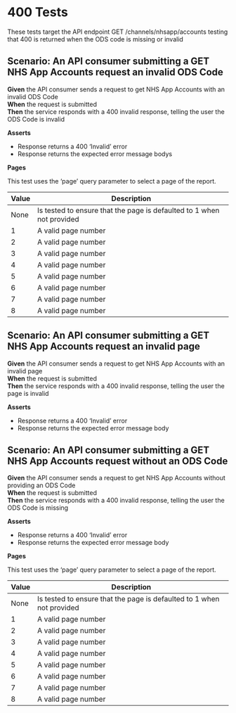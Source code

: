 # 400 Tests

These tests target the API endpoint GET /channels/nhsapp/accounts testing that 400 is returned when the ODS code is missing or invalid


## Scenario: An API consumer submitting a GET NHS App Accounts request an invalid ODS Code

**Given** the API consumer sends a request to get NHS App Accounts with an invalid ODS Code
<br/>
**When** the request is submitted
<br/>
**Then** the service responds with a 400 invalid response, telling the user the ODS Code is invalid
<br/>

**Asserts**
- Response returns a 400 ‘Invalid’ error
- Response returns the expected error message bodys

**Pages**

This test uses the ‘page’ query parameter to select a page of the report.

| Value   | Description                                                           |
|---------|-----------------------------------------------------------------------|
| None    | Is tested to ensure that the page is defaulted to 1 when not provided |
| 1       | A valid page number                                                   |
| 2       | A valid page number                                                   |
| 3       | A valid page number                                                   |
| 4       | A valid page number                                                   |
| 5       | A valid page number                                                   |
| 6       | A valid page number                                                   |
| 7       | A valid page number                                                   |
| 8       | A valid page number                                                   |


## Scenario: An API consumer submitting a GET NHS App Accounts request an invalid page

**Given** the API consumer sends a request to get NHS App Accounts with an invalid page
<br/>
**When** the request is submitted
<br/>
**Then** the service responds with a 400 invalid response, telling the user the page is invalid
<br/>

**Asserts**
- Response returns a 400 ‘Invalid’ error
- Response returns the expected error message body


## Scenario: An API consumer submitting a GET NHS App Accounts request without an ODS Code

**Given** the API consumer sends a request to get NHS App Accounts without providing an ODS Code
<br/>
**When** the request is submitted
<br/>
**Then** the service responds with a 400 invalid response, telling the user the ODS Code is missing
<br/>

**Asserts**
- Response returns a 400 ‘Invalid’ error
- Response returns the expected error message body

**Pages**

This test uses the ‘page’ query parameter to select a page of the report.

| Value   | Description                                                           |
|---------|-----------------------------------------------------------------------|
| None    | Is tested to ensure that the page is defaulted to 1 when not provided |
| 1       | A valid page number                                                   |
| 2       | A valid page number                                                   |
| 3       | A valid page number                                                   |
| 4       | A valid page number                                                   |
| 5       | A valid page number                                                   |
| 6       | A valid page number                                                   |
| 7       | A valid page number                                                   |
| 8       | A valid page number                                                   |
